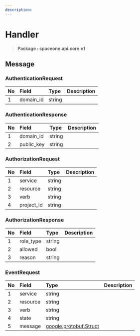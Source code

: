 ```yaml
---
description:  
---
```

# Handler

>  **Package : spaceone.api.core.v1**

## 

## Message

### AuthenticationRequest
| No | Field | Type |  Description |
| :--- | :--- | :--- | :--- |
| 1 | domain_id |string| |

### AuthenticationResponse
| No | Field | Type |  Description |
| :--- | :--- | :--- | :--- |
| 1 | domain_id |string| |
| 2 | public_key |string| |

### AuthorizationRequest
| No | Field | Type |  Description |
| :--- | :--- | :--- | :--- |
| 1 | service |string| |
| 2 | resource |string| |
| 3 | verb |string| |
| 4 | project_id |string| |

### AuthorizationResponse
| No | Field | Type |  Description |
| :--- | :--- | :--- | :--- |
| 1 | role_type |string| |
| 2 | allowed |bool| |
| 3 | reason |string| |

### EventRequest
| No | Field | Type |  Description |
| :--- | :--- | :--- | :--- |
| 1 | service |string| |
| 2 | resource |string| |
| 3 | verb |string| |
| 4 | state |string| |
| 5 | message |[google.protobuf.Struct](https://github.com/protocolbuffers/protobuf/blob/master/src/google/protobuf/struct.proto)| |
